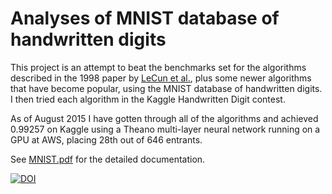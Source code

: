 # Analyses of MNIST database of handwritten digits

This project is an attempt to beat the benchmarks set for the algorithms described in the 1998 paper by [LeCun et al.](http://yann.lecun.com/exdb/mnist/), plus some newer algorithms that have become popular, using the MNIST database of handwritten digits. I then tried each algorithm in the Kaggle Handwritten Digit contest.

As of August 2015 I have gotten through all of the algorithms and achieved 0.99257 on Kaggle using a Theano multi-layer neural network running on a GPU at AWS, placing 28th out of 646 entrants.

See [MNIST.pdf](https://github.com/grfiv/MNIST/blob/master/MNIST.pdf) for the detailed documentation. 


[![DOI](https://zenodo.org/badge/doi/10.5281/zenodo.18768.svg)](http://dx.doi.org/10.5281/zenodo.18768)